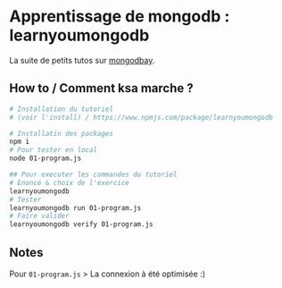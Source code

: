 # Apprentissage de mongodb : learnyoumongodb

La suite de petits tutos sur [mongodbay](https://www.npmjs.com/package/learnyoumongodb).

## How to / Comment ksa marche ?

```bash
# Installation du tutoriel
# (voir l'install) / https://www.npmjs.com/package/learnyoumongodb

# Installatin des packages
npm i
# Pour tester en local
node 01-program.js

## Pour executer les commandes du tutoriel
# Enoncé & choix de l'exercice
learnyoumongodb
# Tester
learnyoumongodb run 01-program.js
# Faire valider
learnyoumongodb verify 01-program.js
```

## Notes

Pour `01-program.js` > La connexion à été optimisée :)
